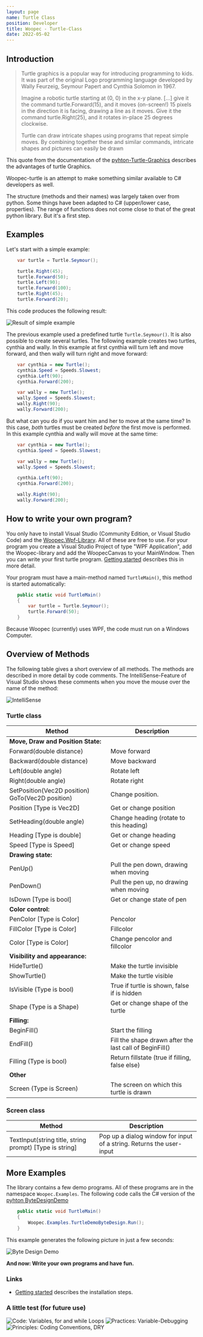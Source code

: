 ```yaml
---
layout: page
name: Turtle Class
position: Developer
title: Woopec - Turtle-Class
date: 2022-05-02
---
```



## Introduction

> Turtle graphics is a popular way for introducing programming to kids. It was part of the original Logo programming language developed by Wally Feurzeig, Seymour Papert and Cynthia Solomon in 1967.
> 
> Imagine a robotic turtle starting at (0, 0) in the x-y plane. [...] give it the command turtle.Forward(15), and it moves (on-screen!) 15 pixels in the direction it is facing, drawing a line as it moves. Give it the command turtle.Right(25), and it rotates in-place 25 degrees clockwise.
>
> Turtle can draw intricate shapes using programs that repeat simple moves. By combining together these and similar commands, intricate shapes and pictures can easily be drawn

This quote from the documentation of the [pyhton-Turtle-Graphics](https://docs.python.org/3/library/turtle.html#module-turtle) describes the advantages of turtle Graphics.

Woopec-turtle is an attempt to make something similar available to C# developers as well. 

The structure (methods and their names) was largely taken over from python. Some things have been adapted to C# (upper/lower case, properties). The range of functions does not come close to that of the great python library. But it's a first step.

## Examples

Let's start with a simple example:
```csharp
    var turtle = Turtle.Seymour();

    turtle.Right(45);
    turtle.Forward(50);
    turtle.Left(90);
    turtle.Forward(100);
    turtle.Right(45);
    turtle.Forward(20);
```
This code produces the following result:

![Result of simple example](./FirstSample.png)

The previous example used a predefined turtle `Turtle.Seymour()`. It is also possible to create several turtles.
The following example creates two turtles, cynthia and wally. In this example at first cynthia will turn left and 
move forward, and then wally will turn right and move forward:
```csharp
    var cynthia = new Turtle();
    cynthia.Speed = Speeds.Slowest;
    cynthia.Left(90);
    cynthia.Forward(200);

    var wally = new Turtle();
    wally.Speed = Speeds.Slowest;
    wally.Right(90);
    wally.Forward(200);
```

But what can you do if you want him and her to move at the same time? In this case, *both* turtles must be created *before*
the first move is performed. In this example cynthia and wally will move at the same time:
```csharp
    var cynthia = new Turtle();
    cynthia.Speed = Speeds.Slowest;

    var wally = new Turtle();
    wally.Speed = Speeds.Slowest;

    cynthia.Left(90);
    cynthia.Forward(200);

    wally.Right(90);
    wally.Forward(200);
```

## How to write your own program?

You only have to install Visual Studio (Community Edition, or Visual Studio Code) and the [Woopec.Wpf-Library](https://www.nuget.org/packages/Woopec.Wpf). 
All of these are free to use. For your program you create a Visual Studio Project of type 
"WPF Application", add the Woopec-library and add the WoopecCanvas to your MainWindow. 
Then you can write your first turtle program. [Getting started](GettingStarted.html) describes this in more detail.


Your program must have a main-method named `TurtleMain()`, this method is started automatically:

```csharp
    public static void TurtleMain()
    {
        var turtle = Turtle.Seymour();
        turtle.Forward(50);
    }
```

Because Woopec (currently) uses WPF, the code must run on a Windows Computer.

## Overview of Methods

The following table gives a short overview of all methods. The methods are described in more detail by code comments.
The IntelliSense-Feature of Visual Studio shows these comments when you move the mouse over the name of the method:

![IntelliSense](./IntelliSense.png)

### Turtle class

| Method                                           | Description                                             |
| ------------------------------------------------ | ------------------------------------------------------- |
| **Move, Draw and Position State:**               |                                                         |
| Forward(double distance)                         | Move forward                                            |
| Backward(double distance)                        | Move backward                                           |
| Left(double angle)                               | Rotate left                                             |
| Right(double angle)                              | Rotate right                                            |
| SetPosition(Vec2D position) GoTo(Vec2D position) | Change position.                                        |
| Position [Type is Vec2D]                         | Get or change position                                  |
| SetHeading(double angle)                         | Change heading (rotate to this heading)                 |
| Heading [Type is double]                         | Get or change heading                                   |
| Speed [Type is Speed]                            | Get or change speed                                     |
| **Drawing state:**                               |                                                         |
| PenUp()                                          | Pull the pen down, drawing when moving                  |
| PenDown()                                        | Pull the pen up, no drawing when moving                 |
| IsDown [Type is bool]                            | Get or change state of pen                              |
| **Color control:**                               |                                                         |
| PenColor [Type is Color]                         | Pencolor                                                |
| FillColor [Type is Color]                        | Fillcolor                                               |
| Color [Type is Color]                            | Change pencolor and fillcolor                           |
| **Visibility and appearance:**                   |                                                         |
| HideTurtle()                                     | Make the turtle invisible                               |
| ShowTurtle()                                     | Make the turtle visible                                 |
| IsVisible (Type is bool)                         | True if turtle is shown, false if is hidden             |
| Shape (Type is a Shape)                          | Get or change shape of the turtle                       |
| **Filling:**                                     |                                                         |
| BeginFill()                                      | Start the filling                                       |
| EndFill()                                        | Fill the shape drawn after the last call of BeginFill() |
| Filling (Type is bool)                           | Return fillstate (true if filling, false else)          |
| **Other**                                        |                                                         |
| Screen (Type is Screen)                          | The screen on which this turtle is drawn                |

### Screen class

| Method                                                  | Description                                                  |
| ------------------------------------------------------- | ------------------------------------------------------------ |
| TextInput(string title, string prompt) [Type is string] | Pop up a dialog window for input of a string. Returns the user-input |


## More Examples

The library contains a few demo programs. All of these programs are in the namespace
`Woopec.Examples`. The following code calls the C# version of the [pyhton ByteDesignDemo](https://github.com/python/cpython/blob/main/Lib/turtledemo/bytedesign.py) 

```csharp
    public static void TurtleMain()
    {
        Woopec.Examples.TurtleDemoByteDesign.Run();
    }
```

This example generates the following picture in just a few seconds:

![Byte Design Demo](./ByteDesignDemo.png)


**And now: Write your own programs and have fun.**

### Links

* [Getting started](GettingStarted.html) describes the installation steps.

### A little test (for future use)

![Code: Variables, for and while Loops](https://badgen.net/badge/Code/Variables,%20for%20and%20while%20Loops?labelColor=blue&color=grey) ![Practices: Variable-Debugging](https://badgen.net/badge/Practices/Variable-Debugging?labelColor=green&color=grey)  ![Principles: Coding Conventions, DRY](https://badgen.net/badge/Principles/Codinge%20Conventions,%20DRY-Principle?labelColor=yellow&color=grey)
